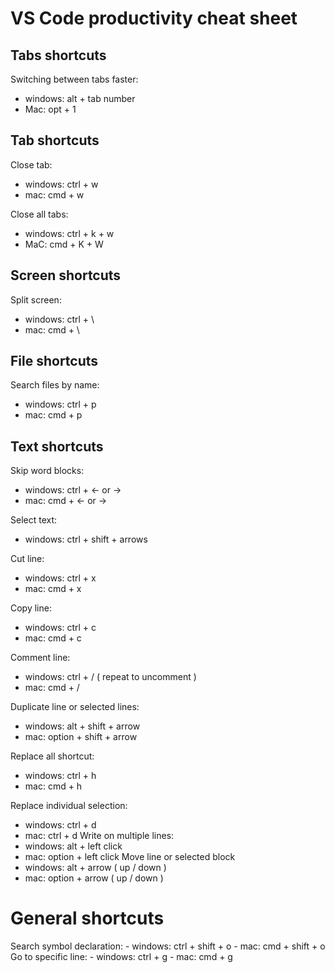 # VS Code productivity cheat sheet
## Tabs shortcuts
Switching between tabs faster:
  - windows: alt + tab number
  - Mac: opt + 1
## Tab shortcuts
Close tab:
  - windows: ctrl + w
  - mac: cmd + w
  
Close all tabs:
 - windows: ctrl + k + w
 - MaC: cmd + K + W
 
## Screen shortcuts
Split screen:
  - windows: ctrl + \
  - mac: cmd + \
  
## File shortcuts

Search files by name:
  - windows: ctrl + p
  - mac: cmd + p
  
## Text shortcuts
Skip word blocks:
  - windows: ctrl + <- or ->
  - mac: cmd + <- or ->

Select text:
  - windows: ctrl + shift + arrows

Cut line:
  - windows: ctrl + x
  - mac: cmd + x
  
Copy line:
  - windows: ctrl + c
  - mac: cmd + c
  
Comment line:
  - windows: ctrl + / ( repeat to uncomment )
  - mac: cmd + /
  
Duplicate line or selected lines:
  - windows: alt + shift + arrow
  - mac: option + shift + arrow
  
Replace all shortcut:
  - windows: ctrl + h
  - mac: cmd + h
  
Replace individual selection:
  - windows: ctrl + d
  - mac: ctrl + d
Write on multiple lines:
  - windows: alt + left click
  - mac: option + left click
Move line or selected block
  - windows: alt + arrow ( up / down )
  - mac: option + arrow ( up / down )

# General shortcuts
  Search symbol declaration:
    - windows: ctrl + shift + o
    - mac: cmd + shift + o
  Go to specific line:
    - windows: ctrl + g
    - mac: cmd + g
